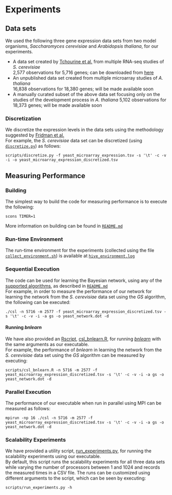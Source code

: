 # Experiments

## Data sets
We used the following three gene expression data sets from two model organisms, _Saccharomyces cerevisiae_ and _Arabidopsis thaliana_, for our experiments.
* A data set created by [Tchourine et al.](https://www.ncbi.nlm.nih.gov/pmc/articles/PMC5987223/) from multiple RNA-seq studies of _S. cerevisiae_  
2,577 observations for 5,716 genes; can be downloaded from [here](https://zenodo.org/record/3355524#.Xpx0t1NKhhE)
* An unpublished data set created from multiple microarray studies of _A. thaliana_  
16,838 observations for 18,380 genes; will be made available soon
* A manually curated subset of the above data set focusing only on the studies of the development process in _A. thaliana_
5,102 observations for 18,373 genes; will be made available soon

### Discretization
We discretize the expression levels in the data sets using the methodology suggested by [Fridman et al.](https://www.ncbi.nlm.nih.gov/pubmed/11108481)  
For example, the _S. cerevisiae_ data set can be discretized (using [`discretize.py`](scripts/discretize.py)) as follows:
<pre><code>scripts/discretize.py -f yeast_microarray_expression.tsv -s '\t' -c -v -i -o yeast_microarray_expression_discretized.tsv
</code></pre>

## Measuring Performance

### Building
The simplest way to build the code for measuring performance is to execute the following:
<pre><code>scons TIMER=1
</code></pre>
More information on building can be found in [`README.md`](README.md#building)

### Run-time Environment
The run-time environment for the experiments (collected using the file [`collect_environment.sh`](https://github.com/SC-Tech-Program/Author-Kit/blob/master/collect_environment.sh))
is available at [`hive_environment.log`](scripts/hive_environment.log)

### Sequential Execution
The code can be used for learning the Bayesian network, using any of the [supported algorithms](README.md#algorithms), as described in [`README.md`](README.md#execution)  
For example, in order to measure the performance of our network for learning the network from the _S. cerevisiae_ data set using the _GS_ algorithm, the following can be executed:
<pre><code>./csl -n 5716 -m 2577 -f yeast_microarray_expression_discretized.tsv -s '\t' -c -v -i -a gs -o yeast_network.dot -d
</code></pre>

#### Running _bnlearn_
We have also provided an [Rscript](https://www.rdocumentation.org/packages/utils/versions/3.6.2/topics/Rscript), [csl_bnlearn.R](scripts/csl_bnlearn.R), for running [_bnlearn_](https://www.bnlearn.com/) with the same arguments as our executable.  
For example, the performance of _bnlearn_ in learning the network from the _S. cerevisiae_ data set using the _GS_ algorithm can be measured by executing:
<pre><code>scripts/csl_bnlearn.R -n 5716 -m 2577 -f yeast_microarray_expression_discretized.tsv -s '\t' -c -v -i -a gs -o yeast_network.dot -d
</code></pre>

### Parallel Execution
The performance of our executable when run in parallel using MPI can be measured as follows:
<pre><code>mpirun -np 16 ./csl -n 5716 -m 2577 -f yeast_microarray_expression_discretized.tsv -s '\t' -c -v -i -a gs -o yeast_network.dot -d
</code></pre>

### Scalability Experiments
We have provided a utility script, [run_experiments.py](scripts/run_experiments.py), for running the scalability experiments using our executable.  
By default, this script runs the scalability experiments for all three data sets while varying the number of processors between 1 and 1024 and records the measured times in a CSV file.
The runs can be customized using different arguments to the script, which can be seen by executing:
<pre><code>scripts/run_experiments.py -h
</code</pre>
